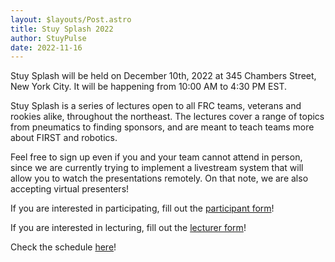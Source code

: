 ```yaml
---
layout: $layouts/Post.astro
title: Stuy Splash 2022
author: StuyPulse
date: 2022-11-16
---
```


Stuy Splash will be held on December 10th, 2022 at 345 Chambers Street, New York City. It will be happening from 10:00 AM to 4:30 PM EST.

Stuy Splash is a series of lectures open to all FRC teams, veterans and rookies alike, throughout the northeast. The lectures cover a range of topics from pneumatics to finding sponsors, and are meant to teach teams more about FIRST and robotics.

Feel free to sign up even if you and your team cannot attend in person, since we are currently trying to implement a livestream system that will allow you to watch the presentations remotely. On that note, we are also accepting virtual presenters!

If you are interested in participating, fill out the [participant form](https://forms.gle/ij7CfUbxz7ESNRhC6)!

If you are interested in lecturing, fill out the [lecturer form](https://docs.google.com/forms/u/6/d/e/1FAIpQLSeG0GEYqX99FQDue5CcI3M62pOk5G2n4mDUHdO2WEgHTLPTJA/viewform?usp=send_form)!

Check the schedule [here](https://docs.google.com/spreadsheets/d/1BaZiPPt2_5361UKOHyEOUM5JcTPeePXMfUKvPDIiS-A/edit?usp=sharing)!
